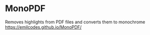 # MonoPDF
Removes highlights from PDF files and converts them to monochrome
https://emilcodes.github.io/MonoPDF/
